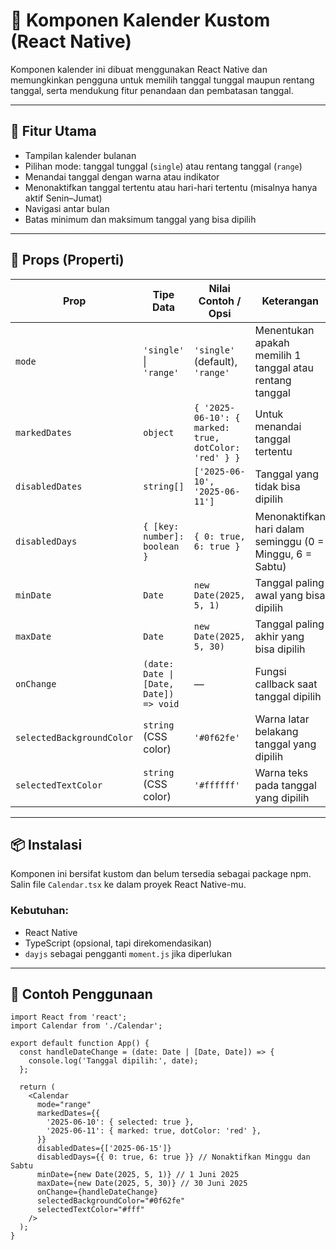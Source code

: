 # 📆 Komponen Kalender Kustom (React Native)

Komponen kalender ini dibuat menggunakan React Native dan memungkinkan pengguna untuk memilih tanggal tunggal maupun rentang tanggal, serta mendukung fitur penandaan dan pembatasan tanggal.

---

## 🚀 Fitur Utama

- Tampilan kalender bulanan
- Pilihan mode: tanggal tunggal (`single`) atau rentang tanggal (`range`)
- Menandai tanggal dengan warna atau indikator
- Menonaktifkan tanggal tertentu atau hari-hari tertentu (misalnya hanya aktif Senin–Jumat)
- Navigasi antar bulan
- Batas minimum dan maksimum tanggal yang bisa dipilih

---

## 🧩 Props (Properti)

| Prop                      | Tipe Data                              | Nilai Contoh / Opsi                                   | Keterangan                                                |
| ------------------------- | -------------------------------------- | ----------------------------------------------------- | --------------------------------------------------------- |
| `mode`                    | `'single'` \| `'range'`                | `'single'` (default), `'range'`                       | Menentukan apakah memilih 1 tanggal atau rentang tanggal  |
| `markedDates`             | `object`                               | `{ '2025-06-10': { marked: true, dotColor: 'red' } }` | Untuk menandai tanggal tertentu                           |
| `disabledDates`           | `string[]`                             | `['2025-06-10', '2025-06-11']`                        | Tanggal yang tidak bisa dipilih                           |
| `disabledDays`            | `{ [key: number]: boolean }`           | `{ 0: true, 6: true }`                                | Menonaktifkan hari dalam seminggu (0 = Minggu, 6 = Sabtu) |
| `minDate`                 | `Date`                                 | `new Date(2025, 5, 1)`                                | Tanggal paling awal yang bisa dipilih                     |
| `maxDate`                 | `Date`                                 | `new Date(2025, 5, 30)`                               | Tanggal paling akhir yang bisa dipilih                    |
| `onChange`                | `(date: Date \| [Date, Date]) => void` | —                                                     | Fungsi callback saat tanggal dipilih                      |
| `selectedBackgroundColor` | `string` (CSS color)                   | `'#0f62fe'`                                           | Warna latar belakang tanggal yang dipilih                 |
| `selectedTextColor`       | `string` (CSS color)                   | `'#ffffff'`                                           | Warna teks pada tanggal yang dipilih                      |


---

## 📦 Instalasi

Komponen ini bersifat kustom dan belum tersedia sebagai package npm. Salin file `Calendar.tsx` ke dalam proyek React Native-mu.

### Kebutuhan:
- React Native
- TypeScript (opsional, tapi direkomendasikan)
- `dayjs` sebagai pengganti `moment.js` jika diperlukan

---

## 🧠 Contoh Penggunaan

```tsx
import React from 'react';
import Calendar from './Calendar';

export default function App() {
  const handleDateChange = (date: Date | [Date, Date]) => {
    console.log('Tanggal dipilih:', date);
  };

  return (
    <Calendar
      mode="range"
      markedDates={{
        '2025-06-10': { selected: true },
        '2025-06-11': { marked: true, dotColor: 'red' },
      }}
      disabledDates={['2025-06-15']}
      disabledDays={{ 0: true, 6: true }} // Nonaktifkan Minggu dan Sabtu
      minDate={new Date(2025, 5, 1)} // 1 Juni 2025
      maxDate={new Date(2025, 5, 30)} // 30 Juni 2025
      onChange={handleDateChange}
      selectedBackgroundColor="#0f62fe"
      selectedTextColor="#fff"
    />
  );
}
